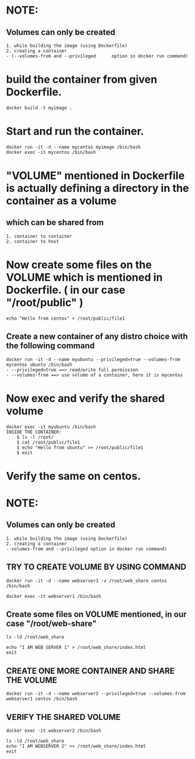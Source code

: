 # NOTE:
## Volumes can only be created
	1. while building the image (using Dockerfile)
	2. creating a container 
	- (--volumes-from and --privileged      option in docker run command)

# build the container from given Dockerfile.
	docker build -t myimage .

# Start and run the container.
	docker run -it -d --name mycentos myimage /bin/bash
	docker exec -it mycentos /bin/bash

# "VOLUME" mentioned in Dockerfile is actually defining a directory in the container as a volume 
## which can be shared from
	1. container to container
	2. container to host

# Now create some files on the VOLUME which is mentioned in Dockerfile. ( in our case "/root/public" )
	echo "Hello from centos" > /root/public/file1

## Create a new container of any distro choice with the following command
	docker run -it -d --name myubuntu --privileged=true --volumes-from mycentos ubuntu /bin/bash
	- --privileged=true ==> read/write full permission
	- --volumes-from ==> use volume of a container, here it is mycentos

# Now exec and verify the shared volume
	docker exec -it myubuntu /bin/bash
	INSIDE THE CONTAINER: 
		$ ls -l /root/
		$ cat /root/public/file1
		$ echo "Hello from ubuntu" >> /root/public/file1
		$ exit

# Verify the same on centos.

# NOTE:
## Volumes can only be created
	1. while building the image (using Dockerfile)
	2. creating a container 
	--volumes-from and --privileged option in docker run command)

## TRY TO CREATE VOLUME BY USING COMMAND
	docker run -it -d --name webserver1 -v /root/web_share centos /bin/bash

	docker exec -it webserver1 /bin/bash

## Create some files on VOLUME mentioned, in our case "/root/web-share"
	ls -ld /root/web_share

	echo "I AM WEB SERVER 1" > /root/web_share/index.html
	exit

## CREATE ONE MORE CONTAINER AND SHARE THE VOLUME
	docker run -it -d --name webserver2 --privileged=true --volumes-from webserver1 centos /bin/bash

## VERIFY THE SHARED VOLUME	
	docker exec -it webserver2 /bin/bash

	ls -ld /root/web_share
	echo "I AM WEBSERVER 2" >> /root/web_share/index.html
	exit
